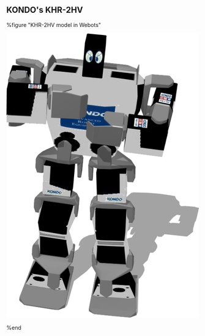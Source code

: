 ## KONDO's KHR-2HV

%figure "KHR-2HV model in Webots"

![model.png](images/robots/khr-2hv/model.png)

%end
